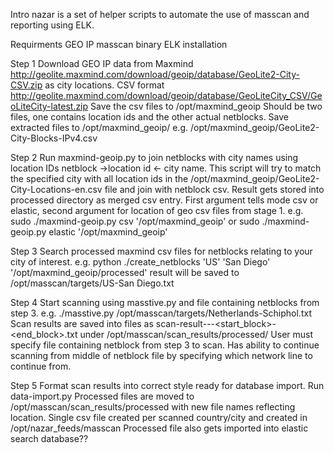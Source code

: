 Intro
nazar is a set of helper scripts to automate the use of masscan and reporting using ELK.

Requirments
GEO IP
masscan binary
ELK installation

Step 1
Download GEO IP data from Maxmind http://geolite.maxmind.com/download/geoip/database/GeoLite2-City-CSV.zip as city locations.
CSV format http://geolite.maxmind.com/download/geoip/database/GeoLiteCity_CSV/GeoLiteCity-latest.zip
Save the csv files to /opt/maxmind_geoip
Should be two files, one contains location ids and the other actual netblocks.
Save extracted files to /opt/maxmind_geoip/
e.g. /opt/maxmind_geoip/GeoLite2-City-Blocks-IPv4.csv

Step 2
Run maxmind-geoip.py to join netblocks with city names using location IDs netblock ->location id <- city name.
This script will try to match the specified city with all location ids in the /opt/maxmind_geoip/GeoLite2-City-Locations-en.csv file and join with netblock csv. Result gets stored into processed directory as merged csv entry.
First argument tells mode csv or elastic, second argument for location of geo csv files from stage 1.
e.g. sudo ./maxmind-geoip.py csv '/opt/maxmind_geoip'
or sudo ./maxmind-geoip.py elastic '/opt/maxmind_geoip'

Step 3
Search processed maxmind csv files for netblocks relating to your city of interest.
e.g. python ./create_netblocks 'US' 'San Diego' '/opt/maxmind_geoip/processed'
result will be saved to /opt/masscan/targets/US-San Diego.txt

Step 4
Start scanning using masstive.py and file containing netblocks from step 3.
e.g. ./masstive.py /opt/masscan/targets/Netherlands-Schiphol.txt
Scan results are saved into files as scan-result-<country>-<city>-<start_block>-<end_block>.txt
under /opt/masscan/scan_results/processed/
User must specify file containing netblock from step 3 to scan.
Has ability to continue scanning from middle of netblock file by specifying which network line to continue from.

Step 5
Format scan results into correct style ready for database import.
Run data-import.py
Processed files are moved to /opt/masscan/scan_results/processed with new file names reflecting location.
Single csv file created per scanned country/city and created in /opt/nazar_feeds/masscan
Processed file also gets imported into elastic search database??
